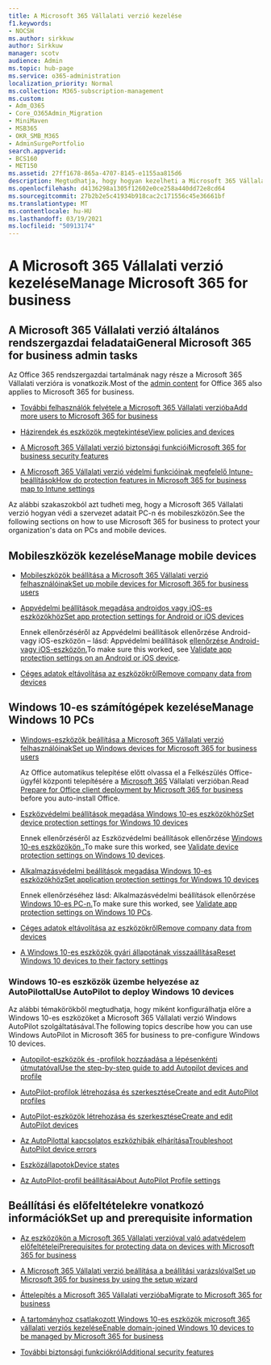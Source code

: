 ```yaml
---
title: A Microsoft 365 Vállalati verzió kezelése
f1.keywords:
- NOCSH
ms.author: sirkkuw
author: Sirkkuw
manager: scotv
audience: Admin
ms.topic: hub-page
ms.service: o365-administration
localization_priority: Normal
ms.collection: M365-subscription-management
ms.custom:
- Adm_O365
- Core_O365Admin_Migration
- MiniMaven
- MSB365
- OKR_SMB_M365
- AdminSurgePortfolio
search.appverid:
- BCS160
- MET150
ms.assetid: 27ff1678-865a-4707-8145-e1155aa815d6
description: Megtudhatja, hogy hogyan kezelheti a Microsoft 365 Vállalati verzió rendszergazdai feladatait, mobileszközökön, Windows 10-es PC-ket és sok hasonló feladatot.
ms.openlocfilehash: d4136298a1305f12602e0ce258a440dd72e8cd64
ms.sourcegitcommit: 27b2b2e5c41934b918cac2c171556c45e36661bf
ms.translationtype: MT
ms.contentlocale: hu-HU
ms.lasthandoff: 03/19/2021
ms.locfileid: "50913174"
---
```

# <a name="manage-microsoft-365-for-business"></a><span data-ttu-id="3bb0e-103">A Microsoft 365 Vállalati verzió kezelése</span><span class="sxs-lookup"><span data-stu-id="3bb0e-103">Manage Microsoft 365 for business</span></span>

## <a name="general-microsoft-365-for-business-admin-tasks"></a><span data-ttu-id="3bb0e-104">A Microsoft 365 Vállalati verzió általános rendszergazdai feladatai</span><span class="sxs-lookup"><span data-stu-id="3bb0e-104">General Microsoft 365 for business admin tasks</span></span>

<span data-ttu-id="3bb0e-105">Az Office [](/office365/admin/admin-home) 365 rendszergazdai tartalmának nagy része a Microsoft 365 Vállalati verzióra is vonatkozik.</span><span class="sxs-lookup"><span data-stu-id="3bb0e-105">Most of the [admin content](/office365/admin/admin-home) for Office 365 also applies to Microsoft 365 for business.</span></span>

- [<span data-ttu-id="3bb0e-106">További felhasználók felvétele a Microsoft 365 Vállalati verzióba</span><span class="sxs-lookup"><span data-stu-id="3bb0e-106">Add more users to Microsoft 365 for business</span></span>](../admin/add-users/add-users.md)
    
- [<span data-ttu-id="3bb0e-107">Házirendek és eszközök megtekintése</span><span class="sxs-lookup"><span data-stu-id="3bb0e-107">View policies and devices</span></span>](view-policies-and-devices.md)
    
- [<span data-ttu-id="3bb0e-108">A Microsoft 365 Vállalati verzió biztonsági funkciói</span><span class="sxs-lookup"><span data-stu-id="3bb0e-108">Microsoft 365 for business security features</span></span>](security-features.md)
    
- [<span data-ttu-id="3bb0e-109">A Microsoft 365 Vállalati verzió védelmi funkcióinak megfelelő Intune-beállítások</span><span class="sxs-lookup"><span data-stu-id="3bb0e-109">How do protection features in Microsoft 365 for business map to Intune settings</span></span>](map-protection-features-to-intune-settings.md)
    
<span data-ttu-id="3bb0e-110">Az alábbi szakaszokból azt tudheti meg, hogy a Microsoft 365 Vállalati verzió hogyan védi a szervezet adatait PC-n és mobileszközön.</span><span class="sxs-lookup"><span data-stu-id="3bb0e-110">See the following sections on how to use Microsoft 365 for business to protect your organization's data on PCs and mobile devices.</span></span>
  
## <a name="manage-mobile-devices"></a><span data-ttu-id="3bb0e-111">Mobileszközök kezelése</span><span class="sxs-lookup"><span data-stu-id="3bb0e-111">Manage mobile devices</span></span>

- [<span data-ttu-id="3bb0e-112">Mobileszközök beállítása a Microsoft 365 Vállalati verzió felhasználóinak</span><span class="sxs-lookup"><span data-stu-id="3bb0e-112">Set up mobile devices for Microsoft 365 for business users</span></span>](set-up-mobile-devices.md)
    
- [<span data-ttu-id="3bb0e-113">Appvédelmi beállítások megadása androidos vagy iOS-es eszközökhöz</span><span class="sxs-lookup"><span data-stu-id="3bb0e-113">Set app protection settings for Android or iOS devices</span></span>](app-protection-settings-for-android-and-ios.md)
    
    <span data-ttu-id="3bb0e-114">Ennek ellenőrzéséről az Appvédelmi beállítások ellenőrzése Android- vagy iOS-eszközön – lásd: Appvédelmi beállítások [ellenőrzése Android- vagy iOS-eszközön.](validate-settings-on-android-or-ios.md)</span><span class="sxs-lookup"><span data-stu-id="3bb0e-114">To make sure this worked, see [Validate app protection settings on an Android or iOS device](validate-settings-on-android-or-ios.md).</span></span> 
    
- [<span data-ttu-id="3bb0e-115">Céges adatok eltávolítása az eszközökről</span><span class="sxs-lookup"><span data-stu-id="3bb0e-115">Remove company data from devices</span></span>](remove-company-data.md)
    
## <a name="manage-windows-10-pcs"></a><span data-ttu-id="3bb0e-116">Windows 10-es számítógépek kezelése</span><span class="sxs-lookup"><span data-stu-id="3bb0e-116">Manage Windows 10 PCs</span></span>

- [<span data-ttu-id="3bb0e-117">Windows-eszközök beállítása a Microsoft 365 Vállalati verzió felhasználóinak</span><span class="sxs-lookup"><span data-stu-id="3bb0e-117">Set up Windows devices for Microsoft 365 for business users</span></span>](set-up-windows-devices.md)

    <span data-ttu-id="3bb0e-118">Az Office automatikus telepítése előtt olvassa el a Felkészülés Office-ügyfél központi telepítésére a [Microsoft 365](prepare-for-office-client-deployment.md) Vállalati verzióban.</span><span class="sxs-lookup"><span data-stu-id="3bb0e-118">Read [Prepare for Office client deployment by Microsoft 365 for business](prepare-for-office-client-deployment.md) before you auto-install Office.</span></span> 
    
- [<span data-ttu-id="3bb0e-119">Eszközvédelmi beállítások megadása Windows 10-es eszközökhöz</span><span class="sxs-lookup"><span data-stu-id="3bb0e-119">Set device protection settings for Windows 10 devices</span></span>](protection-settings-for-windows-10-pcs.md)
    
    <span data-ttu-id="3bb0e-120">Ennek ellenőrzéséről az Eszközvédelmi beállítások ellenőrzése [Windows 10-es eszközökön .](validate-settings-on-windows-10-pcs.md)</span><span class="sxs-lookup"><span data-stu-id="3bb0e-120">To make sure this worked, see [Validate device protection settings on Windows 10 devices](validate-settings-on-windows-10-pcs.md).</span></span> 
    
- [<span data-ttu-id="3bb0e-121">Alkalmazásvédelmi beállítások megadása Windows 10-es eszközökhöz</span><span class="sxs-lookup"><span data-stu-id="3bb0e-121">Set application protection settings for Windows 10 devices</span></span>](protection-settings-for-windows-10-devices.md)
    
    <span data-ttu-id="3bb0e-122">Ennek ellenőrzéséhez lásd: Alkalmazásvédelmi beállítások ellenőrzése [Windows 10-es PC-n.](validate-protection-settings-on-windows-10-pcs.md)</span><span class="sxs-lookup"><span data-stu-id="3bb0e-122">To make sure this worked, see [Validate app protection settings on Windows 10 PCs](validate-protection-settings-on-windows-10-pcs.md).</span></span> 
    
- [<span data-ttu-id="3bb0e-123">Céges adatok eltávolítása az eszközökről</span><span class="sxs-lookup"><span data-stu-id="3bb0e-123">Remove company data from devices</span></span>](remove-company-data.md)
    
- [<span data-ttu-id="3bb0e-124">A Windows 10-es eszközök gyári állapotának visszaállítása</span><span class="sxs-lookup"><span data-stu-id="3bb0e-124">Reset Windows 10 devices to their factory settings</span></span>](reset-devices-to-factory-settings.md)
    
### <a name="use-autopilot-to-deploy-windows-10-devices"></a><span data-ttu-id="3bb0e-125">Windows 10-es eszközök üzembe helyezése az AutoPilottal</span><span class="sxs-lookup"><span data-stu-id="3bb0e-125">Use AutoPilot to deploy Windows 10 devices</span></span>

<span data-ttu-id="3bb0e-126">Az alábbi témakörökből megtudhatja, hogy miként konfigurálhatja előre a Windows 10-es eszközöket a Microsoft 365 Vállalati verzió Windows AutoPilot szolgáltatásával.</span><span class="sxs-lookup"><span data-stu-id="3bb0e-126">The following topics describe how you can use Windows AutoPilot in Microsoft 365 for business to pre-configure Windows 10 devices.</span></span>
  
- [<span data-ttu-id="3bb0e-127">Autopilot-eszközök és -profilok hozzáadása a lépésenkénti útmutatóval</span><span class="sxs-lookup"><span data-stu-id="3bb0e-127">Use the step-by-step guide to add Autopilot devices and profile</span></span>](add-autopilot-devices-and-profile.md)
    
- [<span data-ttu-id="3bb0e-128">AutoPilot-profilok létrehozása és szerkesztése</span><span class="sxs-lookup"><span data-stu-id="3bb0e-128">Create and edit AutoPilot profiles</span></span>](create-and-edit-autopilot-profiles.md)
    
- [<span data-ttu-id="3bb0e-129">AutoPilot-eszközök létrehozása és szerkesztése</span><span class="sxs-lookup"><span data-stu-id="3bb0e-129">Create and edit AutoPilot devices</span></span>](create-and-edit-autopilot-devices.md)
    
- [<span data-ttu-id="3bb0e-130">Az AutoPilottal kapcsolatos eszközhibák elhárítása</span><span class="sxs-lookup"><span data-stu-id="3bb0e-130">Troubleshoot AutoPilot device errors</span></span>](troubleshoot-autopilot-errors.md)
    
- [<span data-ttu-id="3bb0e-131">Eszközállapotok</span><span class="sxs-lookup"><span data-stu-id="3bb0e-131">Device states</span></span>](device-states.md)
    
- [<span data-ttu-id="3bb0e-132">Az AutoPilot-profil beállításai</span><span class="sxs-lookup"><span data-stu-id="3bb0e-132">About AutoPilot Profile settings</span></span>](autopilot-profile-settings.md)
    
## <a name="set-up-and-prerequisite-information"></a><span data-ttu-id="3bb0e-133">Beállítási és előfeltételekre vonatkozó információk</span><span class="sxs-lookup"><span data-stu-id="3bb0e-133">Set up and prerequisite information</span></span>

- [<span data-ttu-id="3bb0e-134">Az eszközökön a Microsoft 365 Vállalati verzióval való adatvédelem előfeltételei</span><span class="sxs-lookup"><span data-stu-id="3bb0e-134">Prerequisites for protecting data on devices with Microsoft 365 for business</span></span>](pre-requisites-for-data-protection.md)
    
- [<span data-ttu-id="3bb0e-135">A Microsoft 365 Vállalati verzió beállítása a beállítási varázslóval</span><span class="sxs-lookup"><span data-stu-id="3bb0e-135">Set up Microsoft 365 for business by using the setup wizard</span></span>](set-up.md)
    
- [<span data-ttu-id="3bb0e-136">Áttelepítés a Microsoft 365 Vállalati verzióba</span><span class="sxs-lookup"><span data-stu-id="3bb0e-136">Migrate to Microsoft 365 for business</span></span>](migrate-to-microsoft-365-business.md)
    
- [<span data-ttu-id="3bb0e-137">A tartományhoz csatlakozott Windows 10-es eszközök microsoft 365 vállalati verziós kezelése</span><span class="sxs-lookup"><span data-stu-id="3bb0e-137">Enable domain-joined Windows 10 devices to be managed by Microsoft 365 for business</span></span>](manage-windows-devices.md)
    
- [<span data-ttu-id="3bb0e-138">További biztonsági funkciókról</span><span class="sxs-lookup"><span data-stu-id="3bb0e-138">Additional security features</span></span>](security-features.md#additional-security-features)